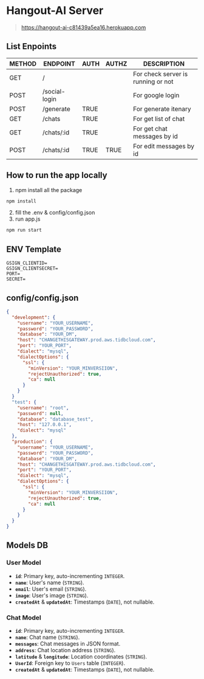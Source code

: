 # Hangout-AI Server

> https://hangout-ai-c81439a5ea16.herokuapp.com

## List Enpoints 

| METHOD | ENDPOINT | AUTH | AUTHZ | DESCRIPTION |
| --- | --- | --- | --- | --- |
| GET | / | | | For check server is running or not |
| POST | /social-login | | | For google login | 
| POST | /generate | TRUE | | For generate itenary |
| GET | /chats | TRUE | | For get list of chat |
| GET | /chats/:id | TRUE | | For get chat messages by id |
| POST | /chats/:id | TRUE | TRUE | For edit messages by id |


## How to run the app locally 
1. npm install all the package 
```bash
npm install 
```
2. fill the .env & config/config.json
3. run app.js 
```bash
npm run start
```

## ENV Template
```
GSIGN_CLIENTID=
GSIGN_CLIENTSECRET=
PORT=
SECRET=
```

## config/config.json
```json
{
  "development": {
    "username": "YOUR_USERNAME",
    "password": "YOUR_PASSWORD",
    "database": "YOUR_DM",
    "host": "CHANGETHISGATEWAY.prod.aws.tidbcloud.com",
    "port": "YOUR_PORT",
    "dialect": "mysql",
    "dialectOptions": {
      "ssl": {
        "minVersion": "YOUR_MINVERSIION",
        "rejectUnauthorized": true,
        "ca": null
      }
    }
  }
  "test": {
    "username": "root",
    "password": null,
    "database": "database_test",
    "host": "127.0.0.1",
    "dialect": "mysql"
  },
  "production": {
    "username": "YOUR_USERNAME",
    "password": "YOUR_PASSWORD",
    "database": "YOUR_DM",
    "host": "CHANGETHISGATEWAY.prod.aws.tidbcloud.com",
    "port": "YOUR_PORT",
    "dialect": "mysql",
    "dialectOptions": {
      "ssl": {
        "minVersion": "YOUR_MINVERSIION",
        "rejectUnauthorized": true,
        "ca": null
      }
    }
  }
}
```

## Models DB
### User Model

- **`id`**: Primary key, auto-incrementing `INTEGER`.
- **`name`**: User's name (`STRING`).
- **`email`**: User's email (`STRING`).
- **`image`**: User's image (`STRING`).
- **`createdAt`** & **`updatedAt`**: Timestamps (`DATE`), not nullable.

### Chat Model

- **`id`**: Primary key, auto-incrementing `INTEGER`.
- **`name`**: Chat name (`STRING`).
- **`messages`**: Chat messages in JSON format.
- **`address`**: Chat location address (`STRING`).
- **`latitude`** & **`longitude`**: Location coordinates (`STRING`).
- **`UserId`**: Foreign key to `Users` table (`INTEGER`).
- **`createdAt`** & **`updatedAt`**: Timestamps (`DATE`), not nullable.